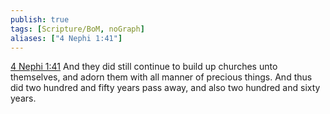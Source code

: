 ```yaml
---
publish: true
tags: [Scripture/BoM, noGraph]
aliases: ["4 Nephi 1:41"]
---
```

[4 Nephi 1:41](https://churchofjesuschrist.org/study/scriptures/bofm/4-ne/1?lang=eng&id=p41#p41) And they did still continue to build up churches unto themselves, and adorn them with all manner of precious things. And thus did two hundred and fifty years pass away, and also two hundred and sixty years.
